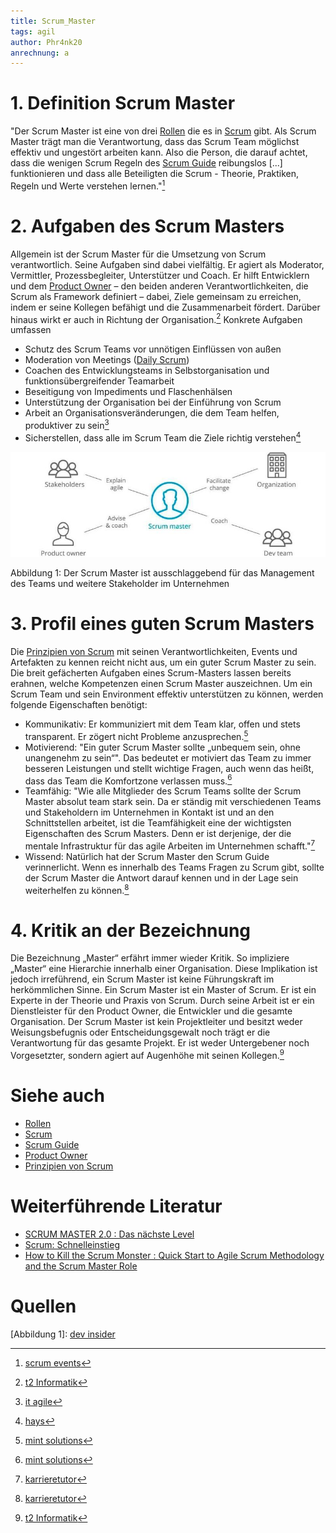 ```yaml
---
title: Scrum_Master
tags: agil
author: Phr4nk20
anrechnung: a
---
```


# 1.	Definition Scrum Master

"Der Scrum Master ist eine von drei [Rollen](Rollen_Scrum.md) die es in [Scrum](Scrum.md) gibt. Als Scrum Master trägt man die Verantwortung, dass das Scrum Team möglichst effektiv und ungestört arbeiten kann. Also die Person, die darauf achtet, dass die wenigen Scrum Regeln des [Scrum Guide](Scrum_Guide.md) reibungslos [...] funktionieren und dass alle Beteiligten die Scrum - Theorie, Praktiken, Regeln und Werte verstehen lernen."[^1]

# 2. Aufgaben des Scrum Masters

Allgemein ist der Scrum Master für die Umsetzung von Scrum verantwortlich. Seine Aufgaben sind dabei vielfältig. Er agiert als Moderator, Vermittler, Prozessbegleiter, Unterstützer und Coach. Er hilft Entwicklern und dem [Product Owner](Product_Owner.md) – den beiden anderen Verantwortlichkeiten, die Scrum als Framework definiert – dabei, Ziele gemeinsam zu erreichen, indem er seine Kollegen befähigt und die Zusammenarbeit fördert. Darüber hinaus wirkt er auch in Richtung der Organisation.[^2] Konkrete Aufgaben umfassen
*	Schutz des Scrum Teams vor unnötigen Einflüssen von außen
*	Moderation von Meetings ([Daily Scrum](Daily_Scrum.md))
*	Coachen des Entwicklungsteams in Selbstorganisation und funktionsübergreifender Teamarbeit
*	Beseitigung von Impediments und Flaschenhälsen
*	Unterstützung der Organisation bei der Einführung von Scrum
*	Arbeit an Organisationsveränderungen, die dem Team helfen, produktiver zu sein[^3]
*	Sicherstellen, dass alle im Scrum Team die Ziele richtig verstehen[^6]

![Abbildung 1](Scrum_Master/Aufgaben_des_Scrum_Masters.jpg) 

Abbildung 1: Der Scrum Master ist ausschlaggebend für das Management des Teams und weitere Stakeholder im Unternehmen

# 3.	Profil eines guten Scrum Masters

Die [Prinzipien von Scrum](Scrum_Priciples.md) mit seinen Verantwortlichkeiten, Events und Artefakten zu kennen reicht nicht aus, um ein guter Scrum Master zu sein. Die breit gefächerten Aufgaben eines Scrum-Masters lassen bereits erahnen, welche Kompetenzen einen Scrum Master auszeichnen. Um  ein  Scrum  Team  und  sein  Environment  effektiv  unterstützen  zu  können,  werden  folgende Eigenschaften benötigt: 


*	Kommunikativ:
Er kommuniziert mit dem Team klar, offen und stets transparent. Er zögert nicht Probleme anzusprechen.[^4]
*	Motivierend:
"Ein guter Scrum Master sollte „unbequem sein, ohne unangenehm zu sein“". Das bedeutet er motiviert das Team zu immer besseren Leistungen und stellt wichtige Fragen, auch wenn das heißt, dass das Team die Komfortzone verlassen muss.[^4]
*	Teamfähig:
"Wie alle Mitglieder des Scrum Teams sollte der Scrum Master absolut team stark sein. Da er ständig mit verschiedenen Teams und Stakeholdern im Unternehmen in Kontakt ist und an den Schnittstellen arbeitet, ist die Teamfähigkeit eine der wichtigsten Eigenschaften des Scrum Masters. Denn er ist derjenige, der die mentale Infrastruktur für das agile Arbeiten im Unternehmen schafft."[^5]
*	Wissend: 
Natürlich hat der Scrum Master den Scrum Guide verinnerlicht. Wenn es innerhalb des Teams Fragen zu Scrum gibt, sollte der Scrum Master die Antwort darauf kennen und in der Lage sein weiterhelfen zu können.[^5]




# 4.	Kritik an der Bezeichnung

Die Bezeichnung „Master“ erfährt immer wieder Kritik. So impliziere „Master“ eine Hierarchie innerhalb einer Organisation. Diese Implikation ist jedoch irreführend, ein Scrum Master ist keine Führungskraft im herkömmlichen Sinne. Ein Scrum Master ist ein Master of Scrum. Er ist ein Experte in der Theorie und Praxis von Scrum. Durch seine Arbeit ist er ein Dienstleister für den Product Owner, die Entwickler und die gesamte Organisation. Der Scrum Master ist kein Projektleiter und besitzt weder Weisungsbefugnis oder Entscheidungsgewalt noch trägt er die Verantwortung für das gesamte Projekt. Er ist weder Untergebener noch Vorgesetzter, sondern agiert auf Augenhöhe mit seinen Kollegen.[^2] 


# Siehe auch

*	[Rollen](Rollen_Scrum.md)
*	[Scrum](Scrum.md)
* [Scrum Guide](Scrum_Guide.md)
*	[Product Owner](Product_Owner.md)
*	[Prinzipien von Scrum](Scrum_Priciples.md)


# Weiterführende Literatur

* [SCRUM MASTER 2.0 : Das nächste Level](https://www.hanser-elibrary.com/doi/book/10.3139/9783446468764)
* [Scrum: Schnelleinstieg](https://ebookcentral.proquest.com/lib/erlangen/detail.action?docID=5646208)
* [How to Kill the Scrum Monster : Quick Start to Agile Scrum Methodology and the Scrum Master Role](https://link.springer.com/book/10.1007%2F978-1-4842-3691-8)

# Quellen

[^1]: [scrum events](https://www.scrum-events.de/was-sind-die-aufgaben-des-scrum-masters.html)
[^2]: [t2 Informatik](https://t2informatik.de/wissen-kompakt/scrum-master/)
[^3]: [it agile](https://www.it-agile.de/agiles-wissen/scrum/was-macht-der-scrum-master-den-ganzen-tag/)
[^4]: [mint solutions](https://www.mint-solutions.de/mint-blog/agilitaet/scrum-master-umfrage-2/)
[^5]: [karrieretutor](https://blog.karrieretutor.de/gefragte-berufe/scrum-master/)
[^6]: [hays](https://www.hays.de/jobprofile/scrum-master)

[Abbildung 1]: [dev insider](https://www.dev-insider.de/5-gruende-warum-scrum-und-agile-scheitern-a-814640/)

